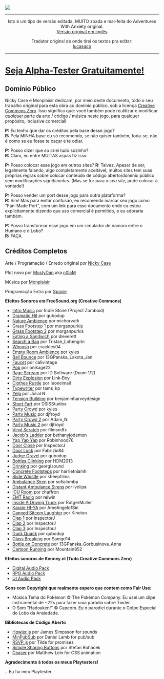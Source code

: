 ![](https://ncase.me/anxiety/sharing/anim.gif)


---


<p align="center">Isto é um tipo de versão editada, MUITO zoada e mal-feita do Adventures With Anxiety original.<br> 
  <a href="https://ncase.me/anxiety/" target="_blank">Versão original em inglês</a>
<p>



<p align="center">Tradutor original de onde tirei os textos pra editar:<br>
  <a href="https://github.com/lucasgcb" target="_blank">lucasgcb</a>
</p>

---

# [Seja Alpha-Tester Gratuitamente!](https://mustyd.github.io/anxiety/)

## Domínio Público

Nicky Case e Monplaisir dedicam, por meio deste documento, todo o seu trabalho original para esta obra ao domínio público, sob a licença [Creative Commons Zero](https://creativecommons.org/choose/zero/).
Isso significa que: você também pode reutilizar e modificar *qualquer* parte da arte / código / música neste jogo, para qualquer propósito, inclusive comercial!

**P:** Eu tenho que dar os créditos pela base desse jogo?  
**R:** Pela MINHA base eu só recomendo, se não quiser também, foda-se, não é como se eu fosse te caçar e te odiar.

**P:** Posso dizer que *eu* criei tudo sozinho?    
**R:** Claro, eu entre MUITAS aspas fiz isso.

**P:** Posso colocar esse jogo em outros sites?
**R:** Talvez. Apesar de ser, legalmente falando, algo completamente aceitável, muitos sites tem suas próprias regras sobre colocar conteúdo de código aberto/domínio público sem modificações *significantes*. (Mas se for para o *seu site*, pode colocar à vontade!) 

**P:** Posso vender um port desse jogo para outra plataforma?  
**R:** Sim! Mas para evitar confusão, eu recomendo marcar seu jogo como "Fan-Made Port", com um link para esse documento onde eu estou explicitamente dizendo que uso comercial é permitido, e eu adoraria também.

**P:** Posso transformar esse jogo em um simulador de namoro entre o Humano e o Lobo?   
**R:** FAÇA.


## Créditos Completos

Arte / Programação / Enredo original por [Nicky Case](https://ncase.me/)

Plot novo por [MustyDan](https://github.com/MustyD) aka [n0laM](https://www.youtube.com/@n0laM_SCP)

Música por [Monplaisir](https://loyaltyfreakmusic.com)

Programação Extra por [Spacie](https://spacie.me)

**Efeitos Sonoros em FreeSound.org (Creative Commons)**

* [Intro Music](https://projectzomboid.com/blog/about-us/) por Indie Stone (Project Zomboid)
* [Dramatic Hit](https://freesound.org/people/qubodup/sounds/222517/) por qubodup
* [Nature Ambience](https://freesound.org/people/michorvath/sounds/427601/) por michorvath
* [Grass Footstep 1](https://freesound.org/people/morganpurkis/sounds/384651/) por morganpurkis
* [Grass Footstep 2](https://freesound.org/people/morganpurkis/sounds/384643/) por morganpurkis
* [Eating a Sandwich](https://freesound.org/people/dleverett/sounds/441906/) por dleverett
* [Search a Bag](https://freesound.org/people/Tristan_Lohengrin/sounds/233441/) por Tristan\_Lohengrin
* [Whoosh](https://freesound.org/people/crackles04/sounds/369698/) por crackles04
* [Empty Room Ambience](https://freesound.org/people/kyles/sounds/451616/) por kyles
* [Ball Bounce](https://freesound.org/people/13GPanska_Lakota_Jan/sounds/378355/) por 13GPanska\_Lakota\_Jan
* [Faucet](https://freesound.org/people/calivintage/sounds/95709/) por calivintage
* [Pop](https://freesound.org/people/onikage22/sounds/240566/) por onikage22
* [Rage Scream](https://www.idsoftware.com/en) por ID Software (Doom 1/2)
* [Dirty Explosion](https://freesound.org/people/Link-Boy/sounds/156615/) por Link-Boy
* [Clothes Rustle](https://freesound.org/people/leonelmail/sounds/427866/) por leonelmail
* [Typewriter](https://freesound.org/people/tams_kp/sounds/43559/) por tams\_kp
* [Yelp](https://freesound.org/people/J%C3%BAliaLN/sounds/382990/) por JúliaLN
* [Tension Building](https://freesound.org/people/benjaminharveydesign/sounds/316649/) por benjaminharveydesign
* [Short Fart](https://freesound.org/people/DSISStudios/sounds/241000/) por DSISStudios
* [Party Crowd](https://freesound.org/people/kyles/sounds/453925/) por kyles
* [Party Music](https://freesound.org/people/djfroyd/sounds/324779/) por djfroyd
* [Party Crowd 2](https://freesound.org/people/Adam_N/sounds/346687/) por Adam\_N
* [Party Music 2](https://freesound.org/people/djfroyd/sounds/325155/) por djfroyd
* [Vinyl Scratch](https://freesound.org/people/filmsndfx/sounds/369673/) por filmsndfx
* [Jacob's Ladder](https://freesound.org/people/bethanyjodenton/sounds/466477/) por bethanyjodenton
* [Yap Yap Yap](https://freesound.org/people/Robinhood76/sounds/327813/) por Robinhood76
* [Door Close](https://freesound.org/people/InspectorJ/sounds/411791/) por InspectorJ
* [Door Lock](https://freesound.org/people/Fabrizio84/sounds/458013/) por Fabrizio84
* [Judge Gravel](https://freesound.org/people/qubodup/sounds/215164/) por qubodup
* [Bottles Clinking](https://freesound.org/people/HDM2013/sounds/179438/) por HDM2013
* [Drinking](https://freesound.org/people/georgisound/sounds/369293/) por georgisound
* [Concrete Footsteps](https://freesound.org/people/harrietniamh/sounds/219673/) por harrietniamh
* [Slide Whistle](https://freesound.org/people/sheepfilms/sounds/432546/) por sheepfilms
* [Ambulance Siren](https://freesound.org/people/sofialomba/sounds/469413/) por sofialomba
* [Distant Ambulance Sirens](https://freesound.org/people/ivolipa/sounds/337099/) por ivolipa
* [ICU Room](https://freesound.org/people/chaffron/sounds/132074/) por chaffron
* [EMT Radio](https://freesound.org/people/relwin/sounds/397087/) por relwin
* [Inside A Driving Truck](https://freesound.org/people/RutgerMuller/sounds/50910/) por RutgerMuller
* [Karate HI-YA](https://freesound.org/people/AmeAngelofSin/sounds/326888/) por AmeAngelofSin
* [Canned Sitcom Laughter](https://freesound.org/people/Kinoton/sounds/371562/) por Kinoton
* [Clap 1](https://freesound.org/people/InspectorJ/sounds/404542/) por InspectorJ
* [Clap 2](https://freesound.org/people/InspectorJ/sounds/404539/) por InspectorJ
* [Clap 3](https://freesound.org/people/InspectorJ/sounds/404541/) por InspectorJ
* [Duck Quack](https://freesound.org/people/qubodup/sounds/442820/) por qubodup
* [Glass Breaking](https://freesound.org/people/Samgd14/sounds/355340/) por Samgd14
* [Bottle on Concrete](https://freesound.org/people/13GPanska_Gorbusinova_Anna/sounds/377986/) por 13GPanska\_Gorbusinova\_Anna
* [Cartoon Running](https://freesound.org/people/Mountain852/sounds/365830/) por Mountain852

**Efeitos sonoros de  Kenney.nl (Tudo Creative Commons Zero)**

* [Digital Audio Pack](https://kenney.nl/assets/digital-audio)
* [RPG Audio Pack](https://kenney.nl/assets/rpg-audio)
* [UI Audio Pack](https://kenney.nl/assets/ui-audio)

**Sons com Copyright que realmente espero que contem como Fair Use:**

* Música Tema do Pokémon © The Pokémon Company. Eu usei um clipe instrumental de ~22s para  fazer uma paródia sobre Tinder.
* O Som "Hadouken!" © Capcom. Eu o parodiei durante o Golpe Especial do Lobo da Ansiedade.


**Bibliotecas de Código Aberto**

* [Howler.js](https://howlerjs.com/) por James Simpsson for sounds
* [MinPubSub](https://github.com/daniellmb/MinPubSub) por Daniel Lamb for pub/sub
* [RSVP.js](https://github.com/tildeio/rsvp.js/) por Tilde for promises
* [Simple Sharing Buttons](https://simplesharingbuttons.com/) por Stefan Bohacek
* [Ceaser](https://matthewlein.com/tools/ceaser) por Matthew Lein for CSS animation

**Agradecimento à todos os meus Playtesters!**

...Eu fui meu Playtester.


